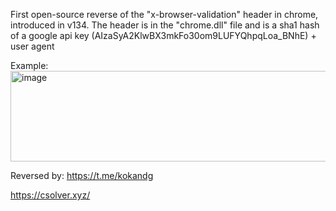 First open-source reverse of the "x-browser-validation" header in chrome, introduced in v134.
The header is in the "chrome.dll" file and is a sha1 hash of a google api key (AIzaSyA2KlwBX3mkFo30om9LUFYQhpqLoa_BNhE) + user agent

Example: 
<img width="881" height="145" alt="image" src="https://github.com/user-attachments/assets/d9847894-3ba2-4630-be47-bcc1abbf3ef1" />

Reversed by: https://t.me/kokandg

https://csolver.xyz/
